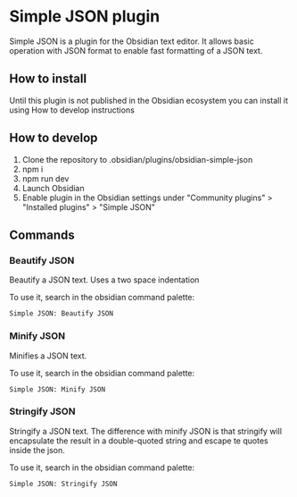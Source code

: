 # Simple JSON plugin

Simple JSON is a plugin for the Obsidian text editor.
It allows basic operation with JSON format to enable fast formatting of a JSON text.

## How to install

Until this plugin is not published in the Obsidian ecosystem you can install it using How to develop instructions

## How to develop

1. Clone the repository to .obsidian/plugins/obsidian-simple-json
2. npm i
3. npm run dev
4. Launch Obsidian
5. Enable plugin in the Obsidian settings under "Community plugins" > "Installed plugins" > "Simple JSON"

## Commands

### Beautify JSON

Beautify a JSON text. Uses a two space indentation

To use it, search in the obsidian command palette:
```
Simple JSON: Beautify JSON
```

### Minify JSON

Minifies a JSON text.

To use it, search in the obsidian command palette:
```
Simple JSON: Minify JSON
```

### Stringify JSON

Stringify a JSON text. The difference with minify JSON is that stringify will encapsulate the result in a double-quoted string and escape te quotes inside the json.

To use it, search in the obsidian command palette:
```
Simple JSON: Stringify JSON
```